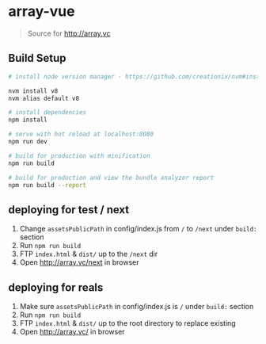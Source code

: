 # array-vue

> Source for http://array.vc

## Build Setup

``` bash
# install node version manager - https://github.com/creationix/nvm#installation

nvm install v8
nvm alias default v8

# install dependencies
npm install

# serve with hot reload at localhost:8080
npm run dev

# build for production with minification
npm run build

# build for production and view the bundle analyzer report
npm run build --report
```

## deploying for test / next
1. Change `assetsPublicPath` in config/index.js from `/` to `/next` under `build:` section
2. Run `npm run build`
3. FTP `index.html` & `dist/` up to the `/next` dir
4. Open http://array.vc/next in browser

## deploying for reals
1. Make sure `assetsPublicPath` in config/index.js is `/` under `build:` section
2. Run `npm run build`
3. FTP `index.html` & `dist/` up to the root directory to replace existing
4. Open http://array.vc/ in browser
